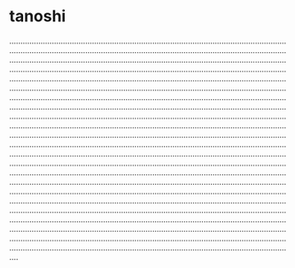 # tanoshi
........................................................................................................................................................................................................................................................................................................................................................................................................................................................................................................................................................................................................................................................................................................................................................................................................................................................................................................................................................................................................................................................................................................................................................................................................................................................................................................................................................................................................................................................................................................................................................................................................................................................................................................................................................................................................................................................................................................................................................................................................................................................................................................................................................................................................................................................................................................................................................................................................................................................................................................................................................................................................................................................................................................................................................................................................................................................................................................................................................................